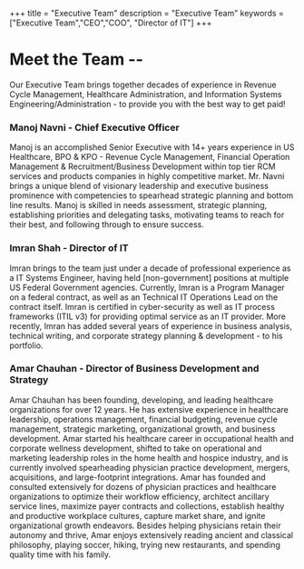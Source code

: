 +++
title = "Executive Team"
description = "Executive Team"
keywords = ["Executive Team","CEO","COO", "Director of IT"]
+++

# Meet the Team --
Our Executive Team brings together decades of experience in Revenue Cycle Management, Healthcare Administration, and Information Systems Engineering/Administration - to provide you with the best way to get paid!

### Manoj Navni - Chief Executive Officer
Manoj is an accomplished Senior Executive with 14+ years experience in US Healthcare, BPO & KPO - Revenue Cycle Management, Financial Operation Management & Recruitment/Business Development within top tier RCM services and products companies in highly competitive market. Mr. Navni brings a unique blend of visionary leadership and executive business prominence with competencies to spearhead strategic planning and bottom line results. 
Manoj is skilled in needs assessment, strategic planning, establishing priorities and delegating tasks, motivating teams to reach for their best, and following through to ensure success.

### Imran Shah - Director of IT
Imran brings to the team just under a decade of professional experience as a IT Systems Engineer, having held [non-government] positions at multiple US Federal Government agencies. Currently, Imran is a Program Manager on a federal contract, as well as an Technical IT Operations Lead on the contract itself.  Imran is certified in cyber-security as well as IT process frameworks (ITIL v3) for providing optimal service as an IT provider. More recently, Imran has added several years of experience in business analysis, technical writing, and corporate strategy planning & development - to his portfolio.

### Amar Chauhan - Director of Business Development and Strategy
Amar Chauhan has been founding, developing, and leading healthcare organizations for over 12 years.  He has extensive experience in healthcare leadership, operations management, financial budgeting, revenue cycle management, strategic marketing, organizational growth, and business development.  Amar started his healthcare career in occupational health and corporate wellness development, shifted to take on operational and marketing leadership roles in the home health and hospice industry, and is currently involved spearheading physician practice development, mergers, acquisitions, and large-footprint integrations.  Amar has founded and consulted extensively for dozens of physician practices and healthcare organizations to optimize their workflow efficiency, architect ancillary service lines, maximize payer contracts and collections, establish healthy and productive workplace cultures, capture market share, and ignite organizational growth endeavors.  Besides helping physicians retain their autonomy and thrive, Amar enjoys extensively reading ancient and classical philosophy, playing soccer, hiking, trying new restaurants, and spending quality time with his family.

